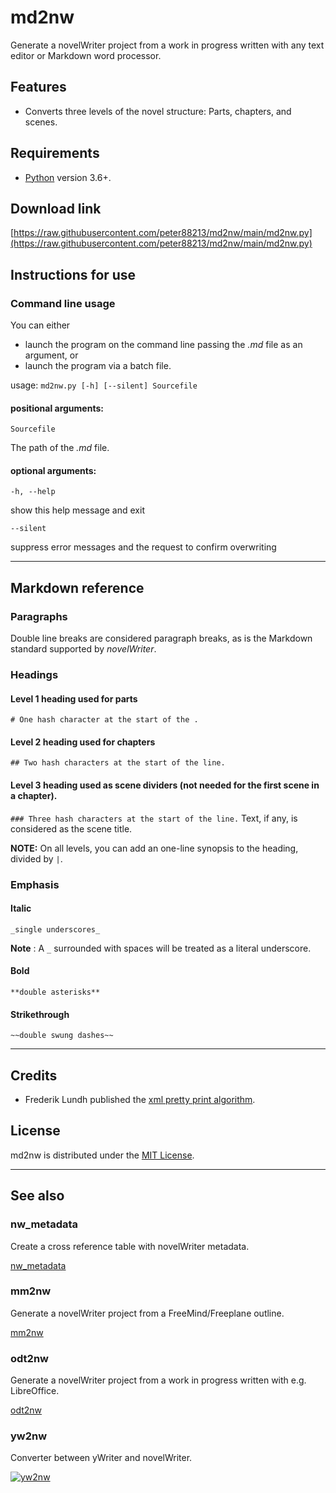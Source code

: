 # md2nw

Generate a novelWriter project from a work in progress written with any text editor or Markdown word processor.  

## Features

- Converts three levels of the novel structure: Parts, chapters, and scenes.

## Requirements

- [Python](https://www.python.org/) version 3.6+.

## Download link

[https://raw.githubusercontent.com/peter88213/md2nw/main/md2nw.py](https://raw.githubusercontent.com/peter88213/md2nw/main/md2nw.py)


## Instructions for use

### Command line usage

You can either

- launch the program on the command line passing the *.md* file as an argument, or
- launch the program via a batch file.

usage: `md2nw.py [-h] [--silent] Sourcefile`

#### positional arguments:

`Sourcefile` 

The path of the *.md* file. 

#### optional arguments:

`-h, --help` 

show this help message and exit

`--silent` 

suppress error messages and the request to confirm overwriting

---

## Markdown reference


### Paragraphs

Double line breaks are considered paragraph breaks, as is the Markdown standard
supported by *novelWriter*. 

### Headings

#### Level 1 heading used for parts
`# One hash character at the start of the .`

#### Level 2 heading used for chapters
`## Two hash characters at the start of the line.`

#### Level 3 heading used as scene dividers  (not needed for the first scene in a  chapter).
`### Three hash characters at the start of the line.` Text, if any, is considered as the scene title. 

**NOTE:** On all levels, you can add an one-line synopsis to the heading, divided by `|`. 

### Emphasis

#### Italic 
`_single underscores_`

**Note** : A `_` surrounded with spaces will be treated as a literal underscore.

#### Bold 
`**double asterisks**`

#### Strikethrough 
`~~double swung dashes~~`

---

## Credits

- Frederik Lundh published the [xml pretty print algorithm](http://effbot.org/zone/element-lib.htm#prettyprint).

## License

md2nw is distributed under the [MIT License](http://www.opensource.org/licenses/mit-license.php).

---

## See also


### nw_metadata

Create a cross reference table with novelWriter metadata. 

[nw_metadata](https://github.com/peter88213/nw_metadata)


### mm2nw

Generate a novelWriter project from a FreeMind/Freeplane outline.

[mm2nw](https://github.com/peter88213/mm2nw/)


### odt2nw

Generate a novelWriter project from a work in progress written with e.g. LibreOffice.

[odt2nw](https://github.com/peter88213/odt2nw/)


### yw2nw

Converter between yWriter and novelWriter.

[![yw2nw](img/yw2nw.png)](https://peter88213.github.io/yw2nw/)



